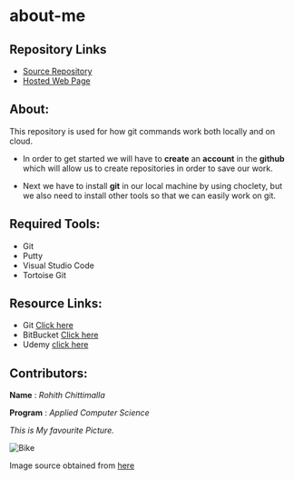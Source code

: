 # about-me

## Repository Links

* [Source Repository](https://github.com/rohith0696/about-me)
* [Hosted Web Page](https://rohith0696.github.io/about-me/)

## About:
This repository is used for how git commands work both locally and on cloud.

* In order to get started we will have to **create** an **account** in the **github**  which will allow us to create repositories in order to save our work.

* Next we have to install **git** in our local machine by using choclety, but we also need to install other tools so that we can easily work on git.


## Required Tools:

* Git
* Putty
* Visual Studio Code
* Tortoise Git

## Resource Links:

* Git
    [Click here](https://try.github.io/)
* BitBucket
    [Click here](https://www.atlassian.com/git/tutorials/learn-git-with-bitbucket-cloud)
* Udemy
    [click here](https://www.udemy.com/courses/search/?src=ukw&q=git)

## Contributors:

 **Name** : *Rohith Chittimalla*
 
 **Program** : *Applied Computer Science*


 *This is My favourite Picture.*

 ![Bike](https://i.ytimg.com/vi/YPdNd2eHgF4/maxresdefault.jpg)

 Image source obtained from [here](https://www.google.com/url?sa=i&url=https%3A%2F%2Fwww.youtube.com%2Fwatch%3Fv%3DYPdNd2eHgF4&psig=AOvVaw2P0xkeEq1y4JnZVaR3XIKy&ust=1580521218864000&source=images&cd=vfe&ved=0CAMQjB1qFwoTCJiylcjarOcCFQAAAAAdAAAAABAD)

 
